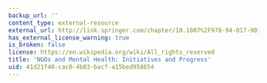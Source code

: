 ```yaml
---
backup_url: ''
content_type: external-resource
external_url: http://link.springer.com/chapter/10.1007%2F978-94-017-9017-8_14
has_external_license_warning: true
is_broken: false
license: https://en.wikipedia.org/wiki/All_rights_reserved
title: 'NGOs and Mental Health: Initiatives and Progress'
uid: 41d21f40-cac0-4b03-bacf-a15bed958654
---
```

